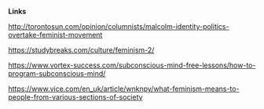 **Links**


http://torontosun.com/opinion/columnists/malcolm-identity-politics-overtake-feminist-movement

https://studybreaks.com/culture/feminism-2/

https://www.vortex-success.com/subconscious-mind-free-lessons/how-to-program-subconscious-mind/

https://www.vice.com/en_uk/article/wnknpy/what-feminism-means-to-people-from-various-sections-of-society
